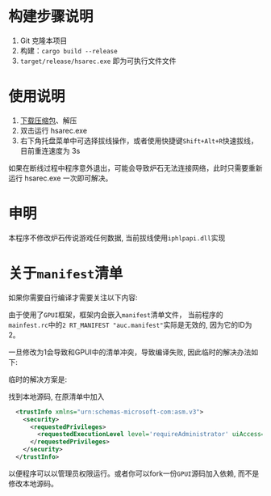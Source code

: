 # 构建步骤说明

1. Git 克隆本项目
2. 构建：`cargo build --release`
3. `target/release/hsarec.exe` 即为可执行文件文件

# 使用说明

1. [下载压缩包](https://github.com/Curtion/HearthStone-AutoReConn/releases)、解压
2. 双击运行 hsarec.exe
3. 右下角托盘菜单中可选择拔线操作，或者使用快捷键`Shift+Alt+R`快速拔线，目前重连速度为 3s

如果在断线过程中程序意外退出，可能会导致炉石无法连接网络，此时只需要重新运行 hsarec.exe 一次即可解决。

# 申明

本程序不修改炉石传说游戏任何数据, 当前拔线使用`iphlpapi.dll`实现

# 关于`manifest`清单

如果你需要自行编译才需要关注以下内容:

由于使用了`GPUI`框架，框架内会嵌入`manifest`清单文件， 当前程序的`mainfest.rc`中的`2 RT_MANIFEST "auc.manifest"`实际是无效的, 因为它的ID为2。

一旦修改为1会导致和GPUI中的清单冲突，导致编译失败, 因此临时的解决办法如下:

临时的解决方案是:

找到本地源码, 在原清单中加入
```xml
  <trustInfo xmlns="urn:schemas-microsoft-com:asm.v3">  
    <security>  
      <requestedPrivileges>  
        <requestedExecutionLevel level='requireAdministrator' uiAccess='false' />  
      </requestedPrivileges>  
    </security>  
  </trustInfo>
```

以便程序可以以管理员权限运行。或者你可以fork一份`GPUI`源码加入依赖, 而不是修改本地源码。